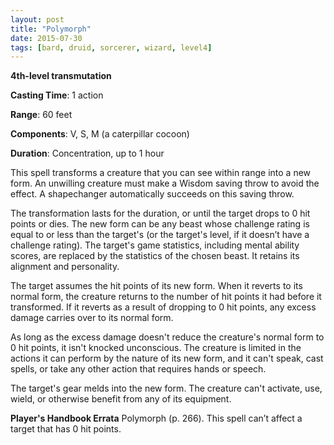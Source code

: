 ```yaml
---
layout: post
title: "Polymorph"
date: 2015-07-30
tags: [bard, druid, sorcerer, wizard, level4]
---
```


**4th-level transmutation**

**Casting Time**: 1 action

**Range**: 60 feet

**Components**: V, S, M (a caterpillar cocoon)

**Duration**: Concentration, up to 1 hour

This spell transforms a creature that you can see within range into a new form. An unwilling creature must make a Wisdom saving throw to avoid the effect. A shapechanger automatically succeeds on this saving throw. 

The transformation lasts for the duration, or until the target drops to 0 hit points or dies. The new form can be any beast whose challenge rating is equal to or less than the target's (or the target's level, if it doesn’t have a challenge rating). The target's game statistics, including mental ability scores, are replaced by the statistics of the chosen beast. It retains its alignment and personality. 

The target assumes the hit points of its new form. When it reverts to its normal form, the creature returns to the number of hit points it had before it transformed. If it reverts as a result of dropping to 0 hit points, any excess damage carries over to its normal form.

As long as the excess damage doesn't reduce the creature's normal form to 0 hit points, it isn't knocked unconscious. 
The creature is limited in the actions it can perform by the nature of its new form, and it can't speak, cast spells, or take any other action that requires hands or speech. 

The target's gear melds into the new form. The creature can't activate, use, wield, or otherwise benefit from any of its equipment.

**Player's Handbook Errata** Polymorph (p. 266). This spell can’t affect a target that has 0 hit points.
